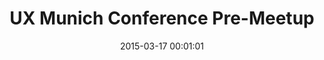 ---
date: 2015-03-17 00:01:01
placeholder: false
title: UX Munich Conference Pre-Meetup
time: Thursday 18 March 2015, 19:00
calendar_month: MAR
calendar_date: 18
description: "As organizers of the UX Munich conference, we're also organizing a pre-conference meetup. Other Refresh members will be there so join us even if you aren't going to the conference!<br><br><a href=\"http://attending.io/events/ux-munich-pre-conference-meetup\">Register here on attending.io &rarr;</a>"
venue: |
  ALTMÜNCHNER GESELLENHAUS  
  Adolf-Kolping-Straße 1  
  80336 Munich  
  +49 89 592068  
  [altmuenchner-gesellenhaus.de](http://altmuenchner-gesellenhaus.de)
---